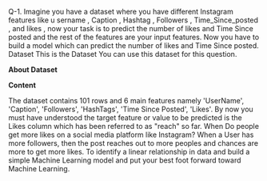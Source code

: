 
<p>Q-1. Imagine you have a dataset where you have different Instagram features
like u sername , Caption , Hashtag , Followers , Time_Since_posted , and likes , now your task is
to predict the number of likes and Time Since posted and the rest of the features are
your input features. Now you have to build a model which can predict the
number of likes and Time Since posted.
Dataset This is the Dataset You can use this dataset for this question.</p>

**About Dataset**

**Content**

<p>The dataset contains 101 rows and 6 main features namely 'UserName', 'Caption', 'Followers', 'HashTags', 'Time Since Posted', 'Likes'. By now you must have understood the target feature or value to be predicted is the Likes column which has been referred to as "reach" so far.
When Do people get more likes on a social media platform like Instagram?
When a User has more followers, then the post reaches out to more peoples and chances are more to get more likes. To identify a linear relationship in data and build a simple Machine Learning model and put your best foot forward toward Machine Learning.</p>